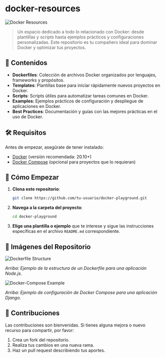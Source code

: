 # docker-resources

![Docker Resources](https://miro.medium.com/max/1400/0*7I8k9B9jEXz6t70c.png)

> Un espacio dedicado a todo lo relacionado con Docker: desde plantillas y scripts hasta ejemplos prácticos y configuraciones personalizadas. Este repositorio es tu compañero ideal para dominar Docker y optimizar tus proyectos.

## 📂 Contenidos

- **Dockerfiles**: Colección de archivos Docker organizados por lenguajes, frameworks y propósitos.
- **Templates**: Plantillas base para iniciar rápidamente nuevos proyectos en Docker.
- **Scripts**: Scripts útiles para automatizar tareas comunes en Docker.
- **Examples**: Ejemplos prácticos de configuración y despliegue de aplicaciones en Docker.
- **Best Practices**: Documentación y guías con las mejores prácticas en el uso de Docker.

## 🛠️ Requisitos

Antes de empezar, asegúrate de tener instalado:

- [Docker](https://www.docker.com/get-started) (versión recomendada: 20.10+)
- [Docker Compose](https://docs.docker.com/compose/install/) (opcional para proyectos que lo requieran)

## 🚀 Cómo Empezar

1. **Clona este repositorio**:
   ```bash
   git clone https://github.com/tu-usuario/docker-playground.git
   ```
2. **Navega a la carpeta del proyecto**:
   ```bash
   cd docker-playground
   ```
3. **Elige una plantilla o ejemplo** que te interese y sigue las instrucciones específicas en el archivo `README.md` correspondiente.

## 📸 Imágenes del Repositorio

![Dockerfile Structure](https://docker-curriculum.com/images/hello.png)

_Arriba: Ejemplo de la estructura de un Dockerfile para una aplicación Node.js._

![Docker-Compose Example](https://docs.docker.com/compose/images/compose-django-architecture.svg)

_Arriba: Ejemplo de configuración de Docker Compose para una aplicación Django._

## 🤝 Contribuciones

Las contribuciones son bienvenidas. Si tienes alguna mejora o nuevo recurso para compartir, por favor:

1. Crea un fork del repositorio.
2. Realiza tus cambios en una nueva rama.
3. Haz un pull request describiendo tus aportes.


